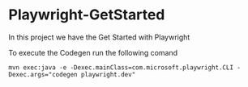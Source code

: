 # Playwright-GetStarted

In this project we have the Get Started with Playwright

To execute the Codegen run the following comand

```mvn exec:java -e -Dexec.mainClass=com.microsoft.playwright.CLI -Dexec.args="codegen playwright.dev"```
